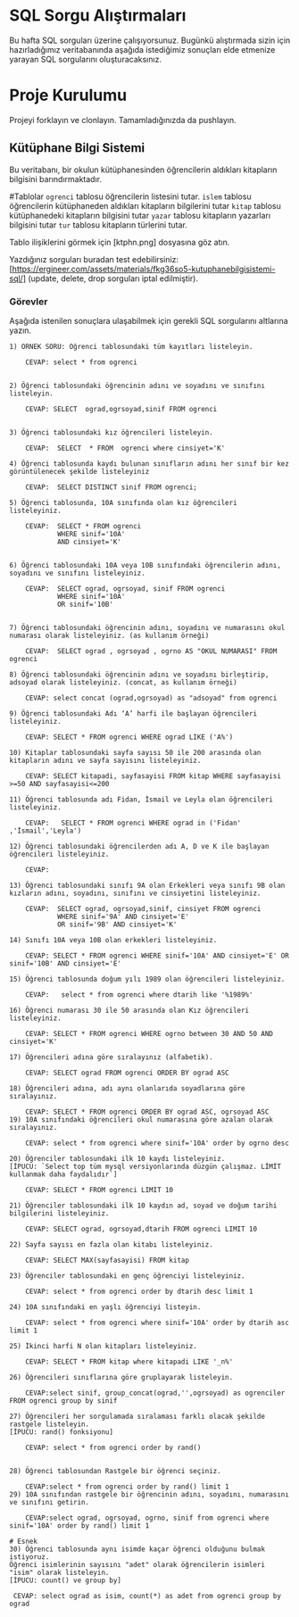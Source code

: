 # SQL Sorgu Alıştırmaları

Bu hafta SQL sorguları üzerine çalışıyorsunuz. Bugünkü alıştırmada sizin için hazırladığımız veritabanında aşağıda istediğimiz sonuçları elde etmenize yarayan SQL sorgularını oluşturacaksınız.

# Proje Kurulumu
Projeyi forklayın ve clonlayın. Tamamladığınızda da pushlayın.

## Kütüphane Bilgi Sistemi

Bu veritabanı, bir okulun kütüphanesinden öğrencilerin aldıkları kitapların bilgisini barındırmaktadır.

#Tablolar 
`ogrenci` tablosu öğrencilerin listesini tutar.
`islem` tablosu öğrencilerin kütüphaneden aldıkları kitapların bilgilerini tutar
`kitap` tablosu kütüphanedeki kitapların bilgisini tutar
`yazar` tablosu kitapların yazarları bilgisini tutar
`tur` tablosu kitapların türlerini tutar.

Tablo ilişiklerini görmek için [ktphn.png] dosyasına göz atın.

Yazdığınız sorguları buradan test edebilirsiniz: [https://ergineer.com/assets/materials/fkg36so5-kutuphanebilgisistemi-sql/] (update, delete, drop sorguları iptal edilmiştir).

### Görevler

Aşağıda istenilen sonuçlara ulaşabilmek için gerekli SQL sorgularını altlarına yazın. 


	1) ÖRNEK SORU: Öğrenci tablosundaki tüm kayıtları listeleyin.
	
		CEVAP: select * from ogrenci

	
	2) Öğrenci tablosundaki öğrencinin adını ve soyadını ve sınıfını listeleyin.

	    CEVAP: SELECT  ograd,ogrsoyad,sinif FROM ogrenci
               
	
	3) Öğrenci tablosundaki kız öğrencileri listeleyin. 
	
	    CEVAP:  SELECT  * FROM  ogrenci where cinsiyet='K'
	
	4) Öğrenci tablosunda kaydı bulunan sınıfların adını her sınıf bir kez görüntülenecek şekilde listeleyiniz
	
	    CEVAP:  SELECT DISTINCT sinif FROM ogrenci;

	5) Öğrenci tablosunda, 10A sınıfında olan kız öğrencileri listeleyiniz.
	
	    CEVAP:  SELECT * FROM ogrenci
                WHERE sinif='10A'
                AND cinsiyet='K'

	
	6) Öğrenci tablosundaki 10A veya 10B sınıfındaki öğrencilerin adını, soyadını ve sınıfını listeleyiniz.
	
	    CEVAP:  SELECT ograd, ogrsoyad, sinif FROM ogrenci    
                WHERE sinif='10A' 
				OR sinif='10B'

	
	7) Öğrenci tablosundaki öğrencinin adını, soyadını ve numarasını okul numarası olarak listeleyiniz. (as kullanım örneği)
	
	    CEVAP:  SELECT ograd , ogrsoyad , ogrno AS "OKUL NUMARASI" FROM ogrenci
	
	8) Öğrenci tablosundaki öğrencinin adını ve soyadını birleştirip, adsoyad olarak listeleyiniz. (concat, as kullanım örneği)
	
	    CEVAP: select concat (ograd,ogrsoyad) as "adsoyad" from ogrenci
	
	9) Öğrenci tablosundaki Adı ‘A’ harfi ile başlayan öğrencileri listeleyiniz.
	
	    CEVAP: SELECT * FROM ogrenci WHERE ograd LIKE ('A%')
	
	10) Kitaplar tablosundaki sayfa sayısı 50 ile 200 arasında olan kitapların adını ve sayfa sayısını listeleyiniz.
    
	    CEVAP: SELECT kitapadi, sayfasayisi FROM kitap WHERE sayfasayisi >=50 AND sayfasayisi<=200

	11) Öğrenci tablosunda adı Fidan, İsmail ve Leyla olan öğrencileri listeleyiniz.
	
	    CEVAP:   SELECT * FROM ogrenci WHERE ograd in ('Fidan' ,'İsmail','Leyla')
	
	12) Öğrenci tablosundaki öğrencilerden adı A, D ve K ile başlayan öğrencileri listeleyiniz.
	 
	    CEVAP:  
	
	13) Öğrenci tablosundaki sınıfı 9A olan Erkekleri veya sınıfı 9B olan kızların adını, soyadını, sınıfını ve cinsiyetini listeleyiniz.
	 
	    CEVAP:  SELECT ograd, ogrsoyad,sinif, cinsiyet FROM ogrenci 
		        WHERE sinif='9A' AND cinsiyet='E' 
				OR sinif='9B' AND cinsiyet='K'
	
	14) Sınıfı 10A veya 10B olan erkekleri listeleyiniz.
	    
		CEVAP: SELECT * FROM ogrenci WHERE sinif='10A' AND cinsiyet='E' OR sinif='10B' AND cinsiyet='E'
	
	15) Öğrenci tablosunda doğum yılı 1989 olan öğrencileri listeleyiniz.
	
	    CEVAP:   select * from ogrenci where dtarih like '%1989%'
	
	16) Öğrenci numarası 30 ile 50 arasında olan Kız öğrencileri listeleyiniz.
	    
	    CEVAP: SELECT * FROM ogrenci WHERE ogrno between 30 AND 50 AND cinsiyet='K'
	
	17) Öğrencileri adına göre sıralayınız (alfabetik).
	    
		CEVAP: SELECT ograd FROM ogrenci ORDER BY ograd ASC
	
	18) Öğrencileri adına, adı aynı olanlarıda soyadlarına göre sıralayınız.
	
	    CEVAP: SELECT * FROM ogrenci ORDER BY ograd ASC, ogrsoyad ASC
	19) 10A sınıfındaki öğrencileri okul numarasına göre azalan olarak sıralayınız.
	   
	    CEVAP: select * from ogrenci where sinif='10A' order by ogrno desc
	
	20) Öğrenciler tablosundaki ilk 10 kaydı listeleyiniz.
	[İPUCU: `Select top tüm mysql versiyonlarında düzgün çalışmaz. LİMİT kullanmak daha faydalıdır`]
	    
		CEVAP: SELECT * FROM ogrenci LIMIT 10
	
	21) Öğrenciler tablosundaki ilk 10 kaydın ad, soyad ve doğum tarihi bilgilerini listeleyiniz.
	
	    CEVAP: SELECT ograd, ogrsoyad,dtarih FROM ogrenci LIMIT 10
	
	22) Sayfa sayısı en fazla olan kitabı listeleyiniz.
	
	    CEVAP: SELECT MAX(sayfasayisi) FROM kitap
	
	23) Öğrenciler tablosundaki en genç öğrenciyi listeleyiniz.
	
	    CEVAP: select * from ogrenci order by dtarih desc limit 1
	
	24) 10A sınıfındaki en yaşlı öğrenciyi listeyin.
	    
		CEVAP: select * from ogrenci where sinif='10A' order by dtarih asc limit 1
	
	25) İkinci harfi N olan kitapları listeleyiniz.
	
	    CEVAP: SELECT * FROM kitap where kitapadi LIKE '_n%'
	
	26) Öğrencileri sınıflarına göre gruplayarak listeleyin.
	 
	    CEVAP:select sinif, group_concat(ograd,'',ogrsoyad) as ogrenciler FROM ogrenci group by sinif
	
	27) Öğrencileri her sorgulamada sıralaması farklı olacak şekilde rastgele listeleyin. 
	[İPUCU: rand() fonksiyonu]
	  
	    CEVAP: select * from ogrenci order by rand()

	
	28) Öğrenci tablosundan Rastgele bir öğrenci seçiniz.
	
	    CEVAP:select * from ogrenci order by rand() limit 1
	29) 10A sınıfından rastgele bir öğrencinin adını, soyadını, numarasını ve sınıfını getirin.
	  
	    CEVAP:select ograd, ogrsoyad, ogrno, sinif from ogrenci where sinif='10A' order by rand() limit 1
	
	# Esnek
	30) Öğrenci tablosunda aynı isimde kaçar öğrenci olduğunu bulmak istiyoruz. 
	Öğrenci isimlerinin sayısını "adet" olarak öğrencilerin isimleri "isim" olarak listeleyin. 
	[İPUCU: count() ve group by]

     CEVAP: select ograd as isim, count(*) as adet from ogrenci group by ograd